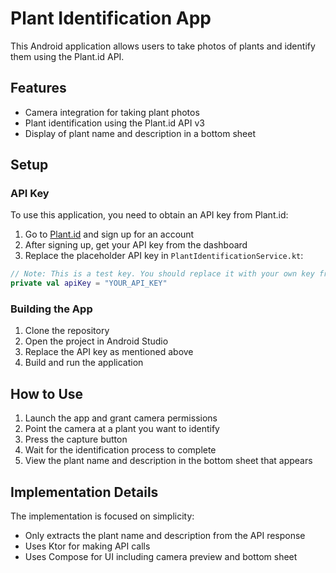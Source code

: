 # Plant Identification App

This Android application allows users to take photos of plants and identify them using the Plant.id
API.

## Features

- Camera integration for taking plant photos
- Plant identification using the Plant.id API v3
- Display of plant name and description in a bottom sheet

## Setup

### API Key

To use this application, you need to obtain an API key from Plant.id:

1. Go to [Plant.id](https://web.plant.id/plant-identification-api/) and sign up for an account
2. After signing up, get your API key from the dashboard
3. Replace the placeholder API key in `PlantIdentificationService.kt`:

```kotlin
// Note: This is a test key. You should replace it with your own key from Plant.id
private val apiKey = "YOUR_API_KEY" 
```

### Building the App

1. Clone the repository
2. Open the project in Android Studio
3. Replace the API key as mentioned above
4. Build and run the application

## How to Use

1. Launch the app and grant camera permissions
2. Point the camera at a plant you want to identify
3. Press the capture button
4. Wait for the identification process to complete
5. View the plant name and description in the bottom sheet that appears

## Implementation Details

The implementation is focused on simplicity:

- Only extracts the plant name and description from the API response
- Uses Ktor for making API calls
- Uses Compose for UI including camera preview and bottom sheet